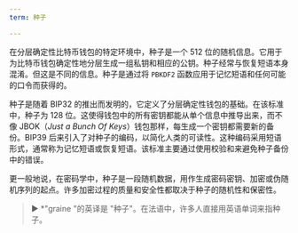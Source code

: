 ```yaml
---
term: 种子

---
```

在分层确定性比特币钱包的特定环境中，种子是一个 512 位的随机信息。它用于为比特币钱包确定性地分层生成一组私钥和相应的公钥。种子经常与恢复短语本身混淆。但这是不同的信息。种子是通过将 `PBKDF2` 函数应用于记忆短语和任何可能的口令而获得的。

种子是随着 BIP32 的推出而发明的，它定义了分层确定性钱包的基础。在该标准中，种子为 128 位。这使得钱包中的所有密钥都能从单个信息中推导出来，而不像 JBOK（*Just a Bunch Of Keys*）钱包那样，每生成一个密钥都需要新的备份。BIP39 后来引入了对种子的编码，以简化人类的可读性。这种编码采用短语形式，通常称为记忆短语或恢复短语。该标准主要通过使用校验和来避免种子备份中的错误。

更一般地说，在密码学中，种子是一段随机数据，用作生成密码密钥、加密或伪随机序列的起点。许多加密过程的质量和安全性都取决于种子的随机性和保密性。

> ► *"graine "的英译是 "种子"。在法语中，许多人直接用英语单词来指种子。
